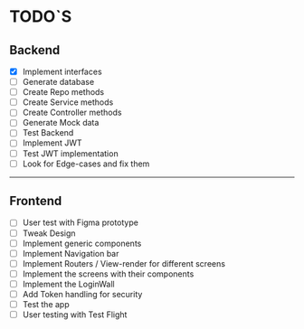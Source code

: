 # TODO`S

## Backend

- [x] Implement interfaces
- [ ] Generate database
- [ ] Create Repo methods
- [ ] Create Service methods
- [ ] Create Controller methods
- [ ] Generate Mock data
- [ ] Test Backend
- [ ] Implement JWT
- [ ] Test JWT implementation
- [ ] Look for Edge-cases and fix them

<hr />

## Frontend

- [ ] User test with Figma prototype
- [ ] Tweak Design
- [ ] Implement generic components
- [ ] Implement Navigation bar
- [ ] Implement Routers / View-render for different screens
- [ ] Implement the screens with their components
- [ ] Implement the LoginWall
- [ ] Add Token handling for security
- [ ] Test the app
- [ ] User testing with Test Flight
